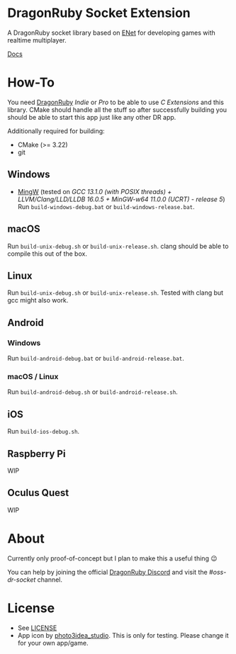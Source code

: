 # DragonRuby Socket Extension
A DragonRuby socket library based on [ENet](https://github.com/lsalzman/enet) for developing games with realtime multiplayer.

[Docs](https://lyniat.github.io/dr-socket/)

# How-To
You need [DragonRuby](https://dragonruby.org/toolkit/game) *Indie* or *Pro* to be able to use *C Extensions* and this library.
CMake should handle all the stuff so after successfully building you should be able to start this app just like any other DR app.

Additionally required for building:
- CMake (>= 3.22)
- git

## Windows
- [MingW](https://winlibs.com) (tested on *GCC 13.1.0 (with POSIX threads) + LLVM/Clang/LLD/LLDB 16.0.5 + MinGW-w64 11.0.0 (UCRT) - release 5*)
Run ``build-windows-debug.bat`` or ``build-windows-release.bat``.

## macOS
Run ``build-unix-debug.sh`` or ``build-unix-release.sh``.
clang should be able to compile this out of the box.

## Linux
Run ``build-unix-debug.sh`` or ``build-unix-release.sh``.
Tested with clang but gcc might also work.

## Android
### Windows
Run ``build-android-debug.bat`` or ``build-android-release.bat``.

### macOS / Linux
Run ``build-android-debug.sh`` or ``build-android-release.sh``.

## iOS
Run ``build-ios-debug.sh``.

## Raspberry Pi
WIP

## Oculus Quest
WIP

# About
Currently only proof-of-concept but I plan to make this a useful thing 😉

You can help by joining the official [DragonRuby Discord](https://dragonruby.org/toolkit/game/chat) and visit the *#oss-dr-socket* channel.

# License
- See [LICENSE](LICENSE)
- App icon by [photo3idea_studio](https://www.flaticon.com/de/kostenlose-icons/smart-plug). This is only for testing. Please change it for your own app/game.